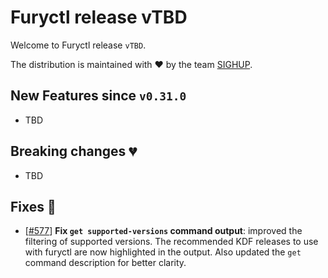 # Furyctl release vTBD

Welcome to Furyctl release `vTBD`.

The distribution is maintained with ❤️ by the team [SIGHUP](https://sighup.io/).

## New Features since `v0.31.0`

- TBD

## Breaking changes 💔

- TBD

## Fixes 🐞

- [[#577](https://github.com/sighupio/furyctl/pull/577)] **Fix `get supported-versions` command output**: improved the filtering of supported versions. The recommended KDF releases to use with furyctl are now highlighted in the output. Also updated the `get` command description for better clarity.  

